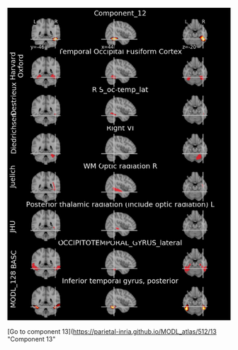 


![12](preliminary/12.jpg "Component 12")

[Go to component 13](https://parietal-inria.github.io/MODL_atlas/512/13 "Component 13"
